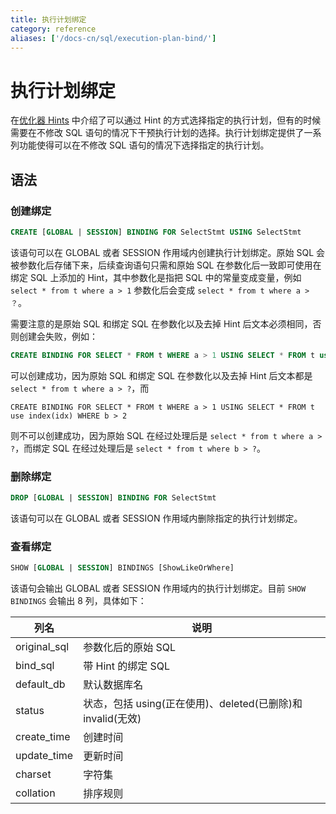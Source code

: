 ```yaml
---
title: 执行计划绑定
category: reference
aliases: ['/docs-cn/sql/execution-plan-bind/']
---
```


# 执行计划绑定

在[优化器 Hints](/dev/reference/performance/optimizer-hints.md) 中介绍了可以通过 Hint 的方式选择指定的执行计划，但有的时候需要在不修改 SQL 语句的情况下干预执行计划的选择。执行计划绑定提供了一系列功能使得可以在不修改 SQL 语句的情况下选择指定的执行计划。

## 语法

### 创建绑定

```sql
CREATE [GLOBAL | SESSION] BINDING FOR SelectStmt USING SelectStmt
```

该语句可以在 GLOBAL 或者 SESSION 作用域内创建执行计划绑定。原始 SQL 会被参数化后存储下来，后续查询语句只需和原始 SQL 在参数化后一致即可使用在绑定 SQL 上添加的 Hint，其中参数化是指把 SQL 中的常量变成变量，例如 `select * from t where a > 1` 参数化后会变成 `select * from t where a > ？`。

需要注意的是原始 SQL 和绑定 SQL 在参数化以及去掉 Hint 后文本必须相同，否则创建会失败，例如：
```sql
CREATE BINDING FOR SELECT * FROM t WHERE a > 1 USING SELECT * FROM t use index(idx) WHERE a > 2
```
可以创建成功，因为原始 SQL 和绑定 SQL 在参数化以及去掉 Hint 后文本都是 `select * from t where a > ?`，而
```
CREATE BINDING FOR SELECT * FROM t WHERE a > 1 USING SELECT * FROM t use index(idx) WHERE b > 2
```
则不可以创建成功，因为原始 SQL 在经过处理后是 `select * from t where a > ?`，而绑定 SQL 在经过处理后是 `select * from t where b > ?`。

### 删除绑定

```sql
DROP [GLOBAL | SESSION] BINDING FOR SelectStmt
```

该语句可以在 GLOBAL 或者 SESSION 作用域内删除指定的执行计划绑定。

### 查看绑定

```sql
SHOW [GLOBAL | SESSION] BINDINGS [ShowLikeOrWhere]
```

该语句会输出 GLOBAL 或者 SESSION 作用域内的执行计划绑定。目前 `SHOW BINDINGS` 会输出 8 列，具体如下：

| 列名 | 说明            |
| -------- | ------------- |
| original_sql  |  参数化后的原始 SQL |
| bind_sql | 带 Hint 的绑定 SQL |
| default_db | 默认数据库名 |
| status | 状态，包括 using(正在使用)、deleted(已删除)和 invalid(无效) |
| create_time | 创建时间 |
| update_time | 更新时间 |
| charset | 字符集 |
| collation | 排序规则 |
